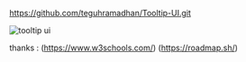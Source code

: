 https://github.com/teguhramadhan/Tooltip-UI.git

![tooltip ui](https://github.com/user-attachments/assets/bbad87a8-d7dc-4a9c-916e-7bf9f5298ccd)

thanks : 
(https://www.w3schools.com/)
(https://roadmap.sh/)
